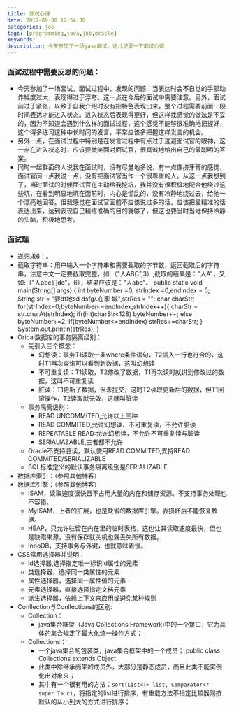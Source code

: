 ```yaml
---
title: 面试心得
date: 2017-09-06 12:54:30
categories: job
tags: [programming,java,job,oracle]
keywords: 
description: 今天参加了一场java面试，这儿记录一下面试心得
---
```

### 面试过程中需要反思的问题： ###

- 今天参加了一场面试，面试过程中，发现的问题：当表达时会不自觉的手部动作幅度过大，表现得过于浮夸。这一点在今后的面试中需要注意。另外，面试前过于紧张，以致于自我介绍时没有把特色表现出来，整个过程需要前面一段时间表达才能进入状态。进入状态后表现得更好，但这样找感觉的做法是不妥的，因为不知道会遇到什么样的面试过程，这个感觉不能够很准确地把握好，这个得多练习这种中长时间的发言，平常应该多把握这样发言的机会。<!--more-->
- 另外一点，在面试过程中特别是在发言过程中有点过于逃避面试官的眼神，这一点在进入状态时，应该要微笑面对面试官，很真诚地给出自己的最聪明的答案。
- 同时一起群面的人说我在面试时，没有尽量地多说，有一点像挤牙膏的感觉，面试官问一点我说一点，没有把面试官当作一个很尊重的人。从这一点我想到了，当时面试的时候面试官在主动给我挖坑，我并没有很积极地配合他绕过这些坑，在看到明显地坑在面前时，内心是慌乱的，没有冷静地绕过去，给他一个漂亮地回答。但我感觉在面试官面前不应该说过多的话，应该把最精准的话表达出来，达到表现自己精练准确的目的就够了，但这也要当时当地保持冷静的头脑，积极地思考。

### 面试题 ###
- 递归求6！。	
- 截取字符串：用户输入一个字符串和需要截取的字节数，返回截取后的字符串，注意中文一定要截取完整，如:（"人ABC",3）,截取的结果是："人A"，又如:（"人abc们de"，6），结果应该是："人abc"。
			public static void main(String[] args) {
				int byteNumber =0, strIndex =0,endIndex = 5;
				String str = "要df地sd dsfg/.在家 城",strRes = "";
				char charStr;
				for(strIndex=0;byteNumber<=endIndex;strIndex++){
					charStr = str.charAt(strIndex);
					if((int)charStr<128)
						byteNumber++;
					else
						byteNumber+=2;
					if(byteNumber<=endIndex)
						strRes+=charStr;
				}
				System.out.println(strRes);
			}
- Orical数据库的事务隔离级别：
	- 先引入三个概念：
		- 幻想读：事务T1读取一条where条件语句，T2插入一行也符合的，这时T1再次查询可以看到新数据，这叫幻想读
		- 不可重复读：T1读取，T2修改了数据，T1再次读时就讲到修改过的数据，这叫不可重复读
		- 脏读：T1更新了数据，但未提交，这时T2读取更新后的数据，但T1回滚操作，T2读取就无效，这就叫脏读
	- 事务隔离级别：
		- READ UNCOMMITED,允许以上三种
		- READ COMMITED,允许幻想读、不可重复读，不允许脏读
		- REPEATABLE READ:允许幻想读，不允许不可重复读与脏读
		- SERIALIAZABLE,三者都不允许
	- Oracle不支持脏读，默认使用READ COMMITED,支持READ COMMITED/SERIALIZABLE
	- SQL标准定义的默认事务隔离级别是SERIALIZABLE
- 数据库索引：（参照其他博客）
- 数据库引擎：（参照其他博客）
	- ISAM，读取速度很快且不占用大量的内在和储存资源。不支持事务处理也不容错。
	- MyISAM，上者的扩展，也是缺省的数据库引擎。表损坏后不能恢复数据。
	- HEAP，只允许驻留在内在里的临时表格，这也让其读取速度最快，但也是缺陷来源，没有保存就关机也就丢失所有数据。
	- InnoDB，支持事务与外键，也就意味着慢。
- CSS常用选择器并说明：
	- id选择器,选择指定唯一标识id属性的元素
	- 类选择器，选择同一类属性的元素
	- 属性选择器，选择同一属性值的元素
	- 元素选择器，直接选择指定文档元素
	- 派生选择器，依赖上下文来应用或避免某种规则
- Conllection与Conllections的区别:
	- Collection：
		- java集合框架（Java Collections Framework)中的一个接口，它为具体的集合规定了最大化统一操作方式；
	- Collections：
		- 一个java集合的包装类，java集合框架中的一个成员；
				public class Collections extends Object
		- 此类中除继承而来的成员外，大部分是静态成员，而且此类不能实例化出对象来；
		- 其中有一个很有用的方法：`sort(List<T> list, Comparator<? super T> c)`，将指定的list进行排序，有重载方法不指定比较器则按默认的从小到大的方式进行排序；